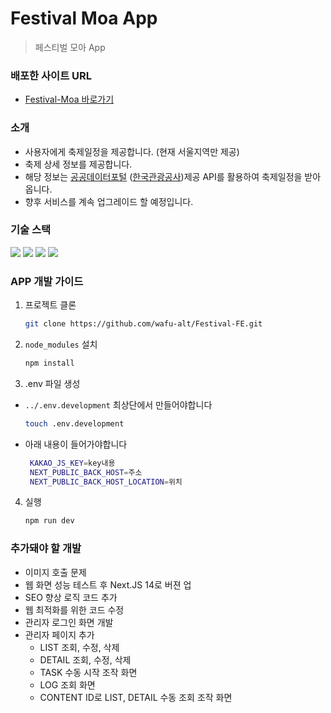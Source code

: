 # Festival Moa App

> 페스티벌 모아 App

### 배포한 사이트 URL

- <a href="http://ec2-13-125-195-205.ap-northeast-2.compute.amazonaws.com/" target="_blank">Festival-Moa 바로가기</a>

### 소개

- 사용자에게 축제일정을 제공합니다. (현재 서울지역만 제공)
- 축제 상세 정보를 제공합니다.
- 해당 정보는 [공공데이터포털](https://www.data.go.kr/tcs/dss/selectApiDataDetailView.do?publicDataPk=15101578#/API%20%EB%AA%A9%EB%A1%9D/detailIntro1) ([한국관광공사](https://api.visitkorea.or.kr/#/hubTourSearch))제공 API를 활용하여 축제일정을 받아옵니다.
- 향후 서비스를 계속 업그레이드 할 예정입니다.

### 기술 스택

   <img src="https://img.shields.io/badge/Next.js-black?style=for-the-badge&logo=nextdotjs&logoColor=#000000">
   <img src="https://img.shields.io/badge/typescript-black?style=for-the-badge&logo=typescript&logoColor=#3178C6">
   <img src="https://img.shields.io/badge/tailwindcss-black?style=for-the-badge&logo=tailwindcss&logoColor=#06B6D4">
   <img src="https://img.shields.io/badge/npm-black?style=for-the-badge&logo=npm&logoColor=#CB3837">

### APP 개발 가이드

1. 프로젝트 클론

   ```sh
   git clone https://github.com/wafu-alt/Festival-FE.git
   ```

2. `node_modules` 설치

   ```sh
   npm install
   ```

3. .env 파일 생성

- `../.env.development` 최상단에서 만들어야합니다

  ```sh
  touch .env.development
  ```

- 아래 내용이 들어가야합니다
  ```sh
   KAKAO_JS_KEY=key내용
   NEXT_PUBLIC_BACK_HOST=주소
   NEXT_PUBLIC_BACK_HOST_LOCATION=위치
  ```

4. 실행
   ```sh
   npm run dev
   ```

### 추가돼야 할 개발

- 이미지 호출 문제
- 웹 화면 성능 테스트 후 Next.JS 14로 버젼 업
- SEO 향상 로직 코드 추가
- 웹 최적화를 위한 코드 수정
- 관리자 로그인 화면 개발
- 관리자 페이지 추가
  - LIST 조회, 수정, 삭제
  - DETAIL 조회, 수정, 삭제
  - TASK 수동 시작 조작 화면
  - LOG 조회 화면
  - CONTENT ID로 LIST, DETAIL 수동 조회 조작 화면

